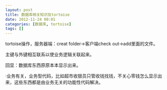 ```yaml
---
layout: post
title: 数据库相关知识及tortoise
date: 2012-11-24 00:01
categories: [数据库, tortoise]
tags: []
---
```

tortoise操作，服务器端：creat folder->客户端check out->add里面的文件。


主键与外键相互联系以使业务逻辑关联起来。


回显：数据库东西原原本本显示出来。


·业务有关，业务型代码，比如超市收银员只管收钱找钱，不关心零钱怎么显示出来，这些东西都是由业务无关的功能性代码解决。
   